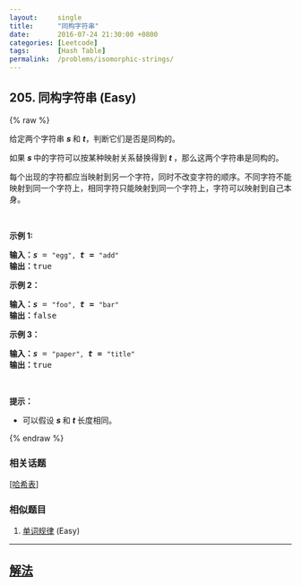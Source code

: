 ```yaml
---
layout:     single
title:      "同构字符串"
date:       2016-07-24 21:30:00 +0800
categories: [Leetcode]
tags:       [Hash Table]
permalink:  /problems/isomorphic-strings/
---
```


## 205. 同构字符串 (Easy)

{% raw %}

<p>给定两个字符串 <em><strong>s </strong></em>和 <strong><em>t</em></strong>，判断它们是否是同构的。</p>

<p>如果 <em><strong>s </strong></em>中的字符可以按某种映射关系替换得到 <strong><em>t </em></strong>，那么这两个字符串是同构的。</p>

<p>每个出现的字符都应当映射到另一个字符，同时不改变字符的顺序。不同字符不能映射到同一个字符上，相同字符只能映射到同一个字符上，字符可以映射到自己本身。</p>

<p> </p>

<p><strong>示例 1:</strong></p>

<pre>
<strong>输入：</strong><strong><em>s</em></strong> = <code>"egg", </code><strong><em>t = </em></strong><code>"add"</code>
<strong>输出：</strong>true
</pre>

<p><strong>示例 2：</strong></p>

<pre>
<strong>输入：</strong><strong><em>s</em></strong> = <code>"foo", </code><strong><em>t = </em></strong><code>"bar"</code>
<strong>输出：</strong>false</pre>

<p><strong>示例 3：</strong></p>

<pre>
<strong>输入：</strong><strong><em>s</em></strong> = <code>"paper", </code><strong><em>t = </em></strong><code>"title"</code>
<strong>输出：</strong>true</pre>

<p> </p>

<p><strong>提示：</strong></p>

<ul>
	<li>可以假设 <em><strong>s </strong></em>和 <strong><em>t </em></strong>长度相同。</li>
</ul>

{% endraw %}

### 相关话题
  [[哈希表](https://github.com/openset/leetcode/tree/master/tag/hash-table/README.md)]

### 相似题目
  1. [单词规律](/problems/word-pattern) (Easy)

---

## [解法](https://github.com/openset/leetcode/tree/master/problems/isomorphic-strings)
